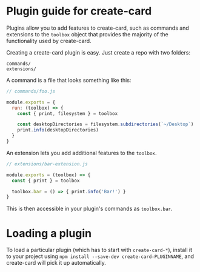 # Plugin guide for create-card

Plugins allow you to add features to create-card, such as commands and
extensions to the `toolbox` object that provides the majority of the functionality
used by create-card.

Creating a create-card plugin is easy. Just create a repo with two folders:

```
commands/
extensions/
```

A command is a file that looks something like this:

```js
// commands/foo.js

module.exports = {
  run: (toolbox) => {
    const { print, filesystem } = toolbox

    const desktopDirectories = filesystem.subdirectories(`~/Desktop`)
    print.info(desktopDirectories)
  }
}
```

An extension lets you add additional features to the `toolbox`.

```js
// extensions/bar-extension.js

module.exports = (toolbox) => {
  const { print } = toolbox

  toolbox.bar = () => { print.info('Bar!') }
}
```

This is then accessible in your plugin's commands as `toolbox.bar`.

# Loading a plugin

To load a particular plugin (which has to start with `create-card-*`),
install it to your project using `npm install --save-dev create-card-PLUGINNAME`,
and create-card will pick it up automatically.

